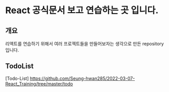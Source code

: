 # React 공식문서 보고 연습하는 곳 입니다.


## 개요
리액트를 연습하기 위해서 여러 프로젝트들을 만들어보자는 생각으로 만든 repository입니다.


## TodoList
[Todo-List] https://github.com/Seung-hwan285/2022-03-07-React_Training/tree/master/todo
